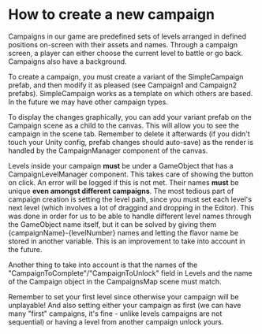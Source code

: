 # How to create a new campaign

Campaigns in our game are predefined sets of levels arranged in defined positions on-screen with their assets and names. Through a campaign screen, a player can either choose the current level to battle or go back. Campaigns also have a background.

To create a campaign, you must create a variant of the SimpleCampaign prefab, and then modify it as pleased (see Campaign1 and Campaign2 prefabs). SimpleCampaign works as a template on which others are based. In the future we may have other campaign types.

To display the changes graphically, you can add your variant prefab on the Campaign scene as a child to the canvas. This will allow you to see the campaign in the scene tab. Remember to delete it afterwards (if you didn't touch your Unity config, prefab changes should auto-save) as the render is handled by the CampaignManager component of the canvas.

Levels inside your campaign **must** be under a GameObject that has a CampaignLevelManager component. This takes care of showing the button on click. An error will be logged if this is not met. Their names **must** be unique **even amongst different campaigns**. The most tedious part of campaign creation is setting the level path, since you must set each level's next level (which involves a lot of draggind and dropping in the Editor). This was done in order for us to be able to handle different level names through the GameObject name itself, but it can be solved by giving them {campaignName}-{levelNumber} names and letting the flavor name be stored in another variable. This is an improvement to take into account in the future.

Another thing to take into account is that the names of the "CampaignToComplete"/"CampaignToUnlock" field in Levels and the name of the Campaign object in the CampaignsMap scene must match.

Remember to set your first level since otherwise your campaign will be unplayable! And also setting either your campaign as first (we can have many "first" campaigns, it's fine - unlike levels campaigns are not sequential) or having a level from another campaign unlock yours.
